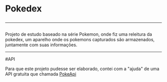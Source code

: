 # Pokedex<hr>

Projeto de estudo baseado na série Pokemon, onde fiz uma releitura da pokedex, um aparelho onde os pokemons capturados são armazenados, juntamente com suas informações.
<hr>

#API

Para que este projeto pudesse ser elaborado, contei com a "ajuda" de uma API gratuita que chamada <a href="https://pokeapi.co">PokeApi</a>
